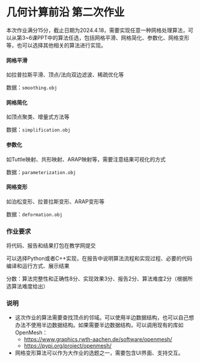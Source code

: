 # 几何计算前沿 第二次作业

本次作业满分15分，截止日期为2024.4.18，需要实现任意一种网格处理算法，可以从第3~6课PPT中的算法任选，包括网格平滑、网格简化、参数化、网格变形等，也可以选择其他相关的算法进行实现。

#### 网格平滑

如拉普拉斯平滑、顶点/法向双边滤波、稀疏优化等

数据：`smoothing.obj`

#### 网格简化

如顶点聚类、增量式方法等

数据：`simplification.obj`

#### 参数化

如Tuttle映射、共形映射、ARAP映射等，需要注意结果可视化的方式

数据：`parameterization.obj`

#### 网格变形

如泊松变形、拉普拉斯变形、ARAP变形等

数据：`deformation.obj`

### 作业要求

将代码、报告和结果打包在教学网提交

可以选择Python或者C++实现，在报告中说明算法流程和实现过程、必要的代码编译和运行方式、展示结果

分数：算法完整性和正确性8分、实现效果3分、报告2分、算法难度2分（根据所选算法难度给出）

### 说明

- 这次作业的算法需要查找顶点的邻域。可以使用半边数据结构，也可以自己想办法不使用半边数据结构。如果需要半边数据结构，可以调用现有的库如OpenMesh：
  - https://www.graphics.rwth-aachen.de/software/openmesh/
  - https://pypi.org/project/openmesh/
- 网格变形算法可以作为大作业的选题之一，需要包含UI界面、支持交互。